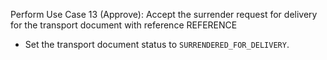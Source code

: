 Perform Use Case 13 (Approve): Accept the surrender request for delivery for the transport document with reference REFERENCE
* Set the transport document status to `SURRENDERED_FOR_DELIVERY`.
